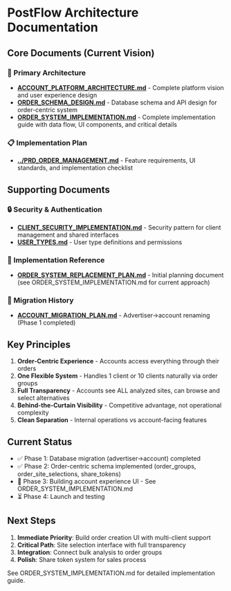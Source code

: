 # PostFlow Architecture Documentation

## Core Documents (Current Vision)

### 🎯 Primary Architecture
- **[ACCOUNT_PLATFORM_ARCHITECTURE.md](./ACCOUNT_PLATFORM_ARCHITECTURE.md)** - Complete platform vision and user experience design
- **[ORDER_SCHEMA_DESIGN.md](./ORDER_SCHEMA_DESIGN.md)** - Database schema and API design for order-centric system
- **[ORDER_SYSTEM_IMPLEMENTATION.md](./ORDER_SYSTEM_IMPLEMENTATION.md)** - Complete implementation guide with data flow, UI components, and critical details

### 📋 Implementation Plan
- **[../PRD_ORDER_MANAGEMENT.md](../PRD_ORDER_MANAGEMENT.md)** - Feature requirements, UI standards, and implementation checklist

## Supporting Documents

### 🔒 Security & Authentication
- **[CLIENT_SECURITY_IMPLEMENTATION.md](./CLIENT_SECURITY_IMPLEMENTATION.md)** - Security pattern for client management and shared interfaces
- **[USER_TYPES.md](./USER_TYPES.md)** - User type definitions and permissions

### 🚀 Implementation Reference
- **[ORDER_SYSTEM_REPLACEMENT_PLAN.md](./ORDER_SYSTEM_REPLACEMENT_PLAN.md)** - Initial planning document (see ORDER_SYSTEM_IMPLEMENTATION.md for current approach)

### 🔄 Migration History  
- **[ACCOUNT_MIGRATION_PLAN.md](./ACCOUNT_MIGRATION_PLAN.md)** - Advertiser→account renaming (Phase 1 completed)

## Key Principles

1. **Order-Centric Experience** - Accounts access everything through their orders
2. **One Flexible System** - Handles 1 client or 10 clients naturally via order groups  
3. **Full Transparency** - Accounts see ALL analyzed sites, can browse and select alternatives
4. **Behind-the-Curtain Visibility** - Competitive advantage, not operational complexity
5. **Clean Separation** - Internal operations vs account-facing features

## Current Status

- ✅ Phase 1: Database migration (advertiser→account) completed
- ✅ Phase 2: Order-centric schema implemented (order_groups, order_site_selections, share_tokens)
- 🔄 Phase 3: Building account experience UI - See ORDER_SYSTEM_IMPLEMENTATION.md
- ⏳ Phase 4: Launch and testing

## Next Steps

1. **Immediate Priority**: Build order creation UI with multi-client support
2. **Critical Path**: Site selection interface with full transparency
3. **Integration**: Connect bulk analysis to order groups
4. **Polish**: Share token system for sales process

See ORDER_SYSTEM_IMPLEMENTATION.md for detailed implementation guide.